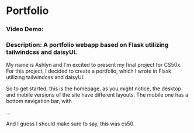 # Portfolio
### Video Demo:  <URL HERE>
### Description: A portfolio webapp based on Flask utilizing tailwindcss and daisyUI.

My name is Ashlyn and I'm excited to present my final project for CS50x.  For this project, I decided to create a portfolio, which I wrote in Flask utilizing tailwindcss and daisyUI.

So to get started, this is the homepage, as you might notice, the desktop and mobile versions of the site have different layouts. The mobile one has a bottom navigation bar, with 


...

And I guess I should make sure to say, this was cs50.